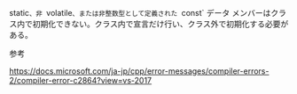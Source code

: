 static`、非 `volatile`、または非整数型として定義された `const` データ メンバーはクラス内で初期化できない。クラス内で宣言だけ行い、クラス外で初期化する必要がある。



参考

https://docs.microsoft.com/ja-jp/cpp/error-messages/compiler-errors-2/compiler-error-c2864?view=vs-2017
